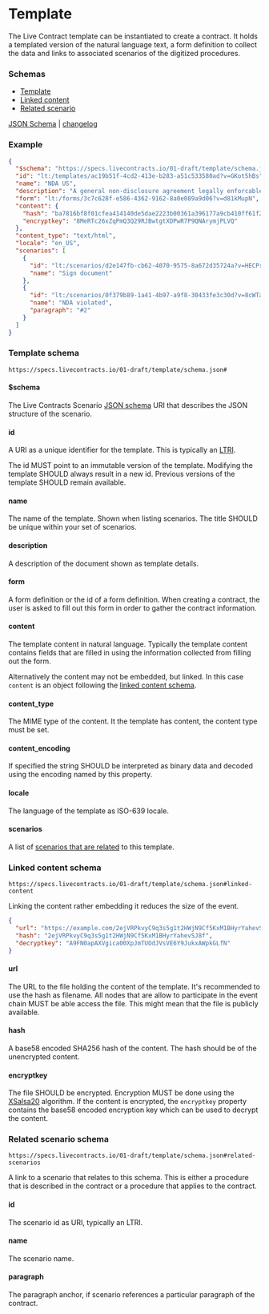 # Template

The Live Contract template can be instantiated to create a contract. It holds a templated version of the natural
language text, a form definition to collect the data and links to associated scenarios of the digitized procedures.

### Schemas

* [Template](#template-schema)
* [Linked content](#linked-content-schema)
* [Related scenario](#related-scenario-schema)

[JSON Schema](https://specs.livecontracts.io/01-draft/template/schema.json) | [changelog](changelog.md)

### Example

```json
{
  "$schema": "https://specs.livecontracts.io/01-draft/template/schema.json#",
  "id": "lt:/templates/ac19b51f-4cd2-413e-b283-a51c533580ad?v=GKot5hBs",
  "name": "NDA US",
  "description": "A general non-disclosure agreement legally enforcable in the United States of America",
  "form": "lt:/forms/3c7c628f-e586-4362-9162-8a0e089a9d06?v=d81kMupN",
  "content": {
    "hash": "ba7816bf8f01cfea414140de5dae2223b00361a396177a9cb410ff61f20015ad",
    "encryptkey": "8MeRTc26xZqPmQ3Q29RJBwtgtXDPwR7P9QNArymjPLVQ"
  },
  "content_type": "text/html",
  "locale": "en_US",
  "scenarios": [
    {
      "id": "lt:/scenarios/d2e147fb-cb62-4070-9575-8a672d35724a?v=HECPrZDs",
      "name": "Sign document"
    },
    {
      "id": "lt:/scenarios/0f379b89-1a41-4b97-a9f8-30433fe3c30d?v=8cWTaKQL",
      "name": "NDA violated",
      "paragraph": "#2"
    }
  ]
}
```

### Template schema

`https://specs.livecontracts.io/01-draft/template/schema.json#`

#### $schema

The Live Contracts Scenario [JSON schema](http://json-schema.org) URI that describes the JSON structure of the scenario.

#### id

A URI as a unique identifier for the template. This is typically an [LTRI](../ltri/README.md).

The id MUST point to an immutable version of the template. Modifying the template SHOULD always result in a new id.
Previous versions of the template SHOULD remain available.

#### name

The name of the template. Shown when listing scenarios. The title SHOULD be unique within your set of scenarios.

#### description

A description of the document shown as template details.

#### form

A form definition or the id of a form definition. When creating a contract, the user is asked to fill out this form in
order to gather the contract information.

#### content

The template content in natural language. Typically the template content contains fields that are filled in using the
information collected from filling out the form.

Alternatively the content may not be embedded, but linked. In this case `content` is an object following the
[linked content schema](#linked-content-schema).

#### content\_type

The MIME type of the content. It the template has content, the content type must be set.

#### content\_encoding

If specified the string SHOULD be interpreted as binary data and decoded using the encoding named by this property.

#### locale

The language of the template as ISO-639 locale.

#### scenarios

A list of [scenarios that are related](./#related-scenario-schema) to this template.

### Linked content schema

`https://specs.livecontracts.io/01-draft/template/schema.json#linked-content`

Linking the content rather embedding it reduces the size of the event.

```json
{
  "url": "https://example.com/2ejVRPkvyC9q3s5g1t2HWjN9Cf5KxM1BHyrYahevSJ8f.html",
  "hash": "2ejVRPkvyC9q3s5g1t2HWjN9Cf5KxM1BHyrYahevSJ8f",
  "decryptkey": "A9FN0apAXVgica00XpJmTUOdJVsVE6Y9JukxAWpkGLfN"
}
```

#### url

The URL to the file holding the content of the template. It's recommended to use the hash as filename. All nodes that
are allow to participate in the event chain MUST be able access the file. This might mean that the file is publicly
available.

#### hash

A base58 encoded SHA256 hash of the content. The hash should be of the unencrypted content.

#### encryptkey

The file SHOULD be encrypted. Encryption MUST be done using the [XSalsa20](cryptography.md#symmetric-encryption)
algorithm. If the content is encrypted, the `encryptkey` property contains the base58 encoded encryption key which can
be used to decrypt the content.

### Related scenario schema

`https://specs.livecontracts.io/01-draft/template/schema.json#related-scenarios`

A link to a scenario that relates to this schema. This is either a procedure that is described in the contract or a
procedure that applies to the contract.

#### id

The scenario id as URI, typically an LTRI.

#### name

The scenario name.

#### paragraph

The paragraph anchor, if scenario references a particular paragraph of the contract.

